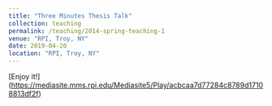```yaml
---
title: "Three Minutes Thesis Talk"  
collection: teaching 
permalink: /teaching/2014-spring-teaching-1
venue: "RPI, Troy, NY"
date: 2019-04-20
location: "RPI, Troy, NY"
--- 
```

[Enjoy it!] (https://mediasite.mms.rpi.edu/Mediasite5/Play/acbcaa7d77284c8789d17108813df2f)
